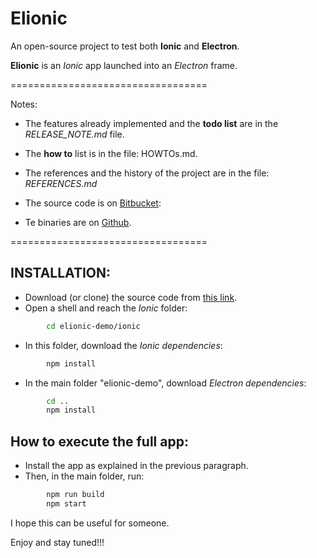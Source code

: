 # Elionic

An open-source project to test both **Ionic** and **Electron**.

**Elionic** is an *Ionic* app launched into an *Electron* frame.

==================================

Notes:
* The features already implemented and the **todo list** are in the *RELEASE_NOTE.md* file.

* The **how to** list is in the file: HOWTOs.md.

* The references and the history of the project are in the file: *REFERENCES.md*

* The source code is on [Bitbucket](https://bitbucket.org/ilclaudio/elionic-demo):

* Te binaries are on [Github](https://github.com/ioclaudio/elionic-demo/releases).

==================================

## INSTALLATION:

* Download (or clone) the source code from [this link](https://bitbucket.org/ilclaudio/elionic-demo).
* Open a shell and reach the *Ionic* folder:

```bash
        cd elionic-demo/ionic
```
    
* In this folder, download the *Ionic dependencies*:

```bash
        npm install
```
    
* In the main folder "elionic-demo", download *Electron dependencies*:

```bash
        cd ..
        npm install
```
 
 
 
## How to execute the full app:
 
 * Install the app as explained in the previous paragraph.
 * Then, in the main folder, run:
 
```bash
        npm run build   
        npm start
``` 


    

I hope this can be useful for someone.

Enjoy and stay tuned!!!
